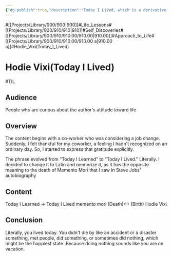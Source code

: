 ```yaml
---
{"dg-publish":true,"description":"Today I Lived, which is a derivative of Today I Learn, and Hodie Vixi, which is a Latinized version of it. May I live today without regretting yesterday..","permalink":"/projects/library/900/910/910-00/910-00-a/","dgPassFrontmatter":true,"noteIcon":"0","created":"2024-04-05T17:08:02.469+09:00","updated":"2024-06-20T03:51:37.662+09:00"}
---
```


#[[Projects/Library/900/900\|900]]#Life_Lessons#[[Projects/Library/900/910/910\|910]]#Self_Discoveries#[[Projects/Library/900/910/910.00/910.00\|910.00]]#Approach_to_Life#[[Projects/Library/900/910/910.00/910.00 a\|910.00 a]]#Hodie_Vixi(Today_I_Lived)
# Hodie Vixi(Today I Lived)
#TIL


## Audience
People who are curious about the author's attitude toward life
## Overview

The content begins with a co-worker who was considering a job change. Suddenly, I felt thankful for my coworker, a feeling I hadn't recognized on an ordinary day. So, I started to express that gratitude explicitly.

The phrase evolved from "Today I Learned" to "Today I Lived." Literally.
I decided to change it to Latin and memorize it, as it has the opposite meaning to the death of Memento Mori that I saw in Steve Jobs' autobiography
## Content
Today I Learned -> Today I Lived
memento mori (Death)<-> (Birth) Hodie Vixi


## Conclusion
 Literally, you lived today. You didn't die by like an accident or a disaster something, met people, did something, or sometimes did nothing, which might be the happiest state. Because doing nothing sounds like you are on vacation.

